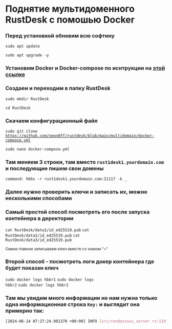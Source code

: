# Поднятие мультидоменного RustDesk с помошью Docker
### Перед установкой обновим всю софтину
<code>sudo apt update</code>

<code>sudo apt upgrade -y</code>

### Установим Docker и Docker-compose по иснтрукции на [этой ссылке](https://totaku.ru/ustanovka-docker-i-docker-compose-na-ubuntu-22-04/)

### Создаеи и переходим в папку RustDesk
<code>sudo mkdir RustDesk</code>

<code>cd RustDesk</code>
### Скачаем конфигурационный файл
<code>sudo git clone https://github.com/neon0ff/rustdesk/blob/main/multidomain/docker-compose.yml</code>

<code>sudo nano docker-compose.yml</code>
### Там меняем 3 строки, там вместо ```rust1desk1.yourdomain.com``` и последующие пишем свои домены
```
command: hbbs -r rust1desk1.yourdomain.com:21117 -k _
```
### Далее нужно проверить ключи и записать их, можно несколькими способами
### Самый простой способ посмотреть его после запуска контейнера в деректории
<code>cat RustDesk/data1/id_ed25519.pub</code>
<code>cat RustDesk/data2/id_ed25519.pub</code>
<code>cat RustDesk/data3/id_ed25519.pub</code>

<sub>Самое главное записываем ключ вместе со знаком "="</sub>

### Второй способ - посмотреть логи докер контейнера где будет показан ключ
<code>sudo docker logs hbbr1</code>
<code>sudo docker logs hbbr2</code>
<code>sudo docker logs hbbr2</code>

### Там мы увидим много информации но нам нужна только одна информационная строка ``Key:`` и выглядит она примерно так:
```bash
[2024-06-14 07:27:24.981370 +00:00] INFO [src/rendezvous_server.rs:1191] Key: g1J0rV4WXwgnzvA2Ezqd0wns3PVMfovAbgHKHpt8QveE=
```
